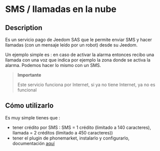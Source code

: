 # SMS / llamadas en la nube

## Description

Es un servicio pago de Jeedom SAS que le permite enviar SMS y hacer llamadas (con un mensaje leído por un robot) desde su Jeedom.

Un ejemplo simple es : en caso de activar la alarma entonces recibo una llamada con una voz que indica por ejemplo la zona donde se activa la alarma. Podemos hacer lo mismo con un SMS.

> **Importante**
>
> Este servicio funciona por Internet, si ya no tiene Internet, ya no es funcional

## Cómo utilizarlo 

Es muy simple tienes que : 

- tener crédito por SMS  : SMS = 1 crédito (limitado a 140 caracteres), llamada = 2 créditos (limitado a 450 caracteres))
- tener el plugin de phonemarket, instalarlo y configurarlo, documentación [aquí](https://doc.jeedom.com/es_ES/plugins/communication/phonemarket/)
